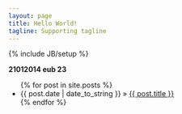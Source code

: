 ```yaml
---
layout: page
title: Hello World!
tagline: Supporting tagline
---
```

{% include JB/setup %}

__21012014 eub 23__

<ul class="posts">
  {% for post in site.posts %}
    <li><span>{{ post.date | date_to_string }}</span> &raquo; <a href="{{ BASE_PATH }}{{ post.url }}">{{ post.title }}</a></li>
  {% endfor %}
</ul>



